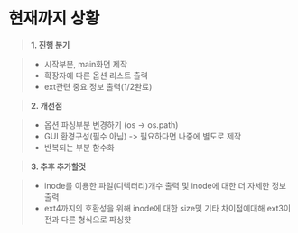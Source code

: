 현재까지 상황
===================

> **1. 진행 분기**

> - 시작부분, main화면 제작
> - 확장자에 따른 옵션 리스트 출력
> - ext관련 중요 정보 출력(1/2완료)

> **2. 개선점**

> - 옵션 파싱부분 변경하기 (os -> os.path)
> - GUI 환경구성(필수 아님) -> 필요하다면 나중에 별도로 제작
> - 반복되는 부분 함수화

> **3. 추후 추가할것**

> - inode를 이용한 파일(디렉터리)개수 출력 및 inode에 대한 더 자세한 정보 출력
> - ext4까지의 호환성을 위해 inode에 대한 size및 기타 차이점에대해 ext3이전과 다른 형식으로 파싱햣